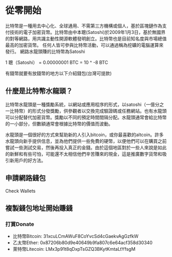 # 從零開始
比特幣是一種用去中心化、全球通用、不需第三方機構或個人，基於區塊鏈作為支付技術的電子加密貨幣。比特幣由中本聰(Satoshi)於2009年1月3日，基於無國界的對等網路，用共識主動性開源軟體發明創立。比特幣也是目前知名度與市場總值最高的加密貨幣。 任何人皆可參與比特幣活動，可以通過稱為挖礦的電腦運算來發行。
網路水龍頭賺的比特幣為Satoshi
<p>1 聰（Satoshi） = 0.00000001 BTC = 10 ^ -8 BTC</p>
有錢幣就要有放錢幣的地方以下介紹錢包(台灣可提款)

## 什麼是比特幣水龍頭？

比特幣水龍頭是一種獎勵系統，以網站或應用程序的形式，以satoshi（一億分之一比特幣）的形式分發獎勵，供參觀者以交換完成驗證碼或任務網站。也有水龍頭可以分配替代加密貨幣。獎勵以不同的預定時間間隔分配。水龍頭通常會給比特幣的一小部分，但數額通常會根據比特幣的價值而波動。

水龍頭是一個很好的方式來幫助新的人引入bitcoin，或你最喜歡的altcoin。許多水龍頭向新手提供信息，並為他們提供一些免費的硬幣，以便他們可以在購買之前嘗試一些測試交易，然後再投入真正的金錢。由於這個地區對於一些人來說是如此的新鮮和有些可怕，可能還不太相信他們辛苦賺來的現金，這是推廣數字貨幣和吸引新用戶的好方法。


## 申請網路錢包
Check Wallets 

## 複製錢包地址開始賺錢


### 打賞Donate
<ul>
<li>比特幣Bitcoin: 31xcuLCmAWuF8CoYvcSd4cGaekvAgGzfkW</li>
<li>乙太幣Ether: 0x87206b80d9e40649b9fa807c6e64acf358d30340</li>
 <li>萊特幣Litecoin: LMx3p91t8qDxpTsGZQ3BKytKmtaLtYfsgM</li>
</ul>
